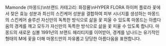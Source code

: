 Mamonde (마몽드)\n브랜드 카테고리: 화장품\nHYPER FLORA 하이퍼 플로라 꽃에서 찾은 효능 성분과 최신의 스킨케어 성분을 결합하여 피부 시너지를 생성하는 마몽드의 스킨케어 솔루션 자신만의 독특한 방식으로 삶을 꽃 피울 수 있도록 마몽드는 아름다움의 경계를 깨고 모두가 자신만의 독특한 방식으로 삶을 꽃 피울 수 있도록 합니다. 마몽드의 새로운 심볼 1991년의 브랜드 헤리티지를 이어받아, 경계를 넘나드는 유기적인 형태의 M에 꽃을 더해 마몽드만의 자유롭고 당당한 아름다움을 표현합니다.